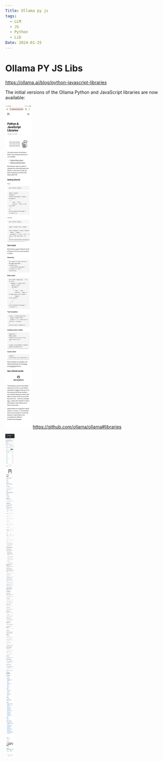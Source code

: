 ```yaml
---
Title: Ollama py js
tags:
  - LLM
  - JS
  - Python
  - Lib
Date: 2024-01-25
---
```


# Ollama PY JS Libs
https://ollama.ai/blog/python-javascript-libraries

The initial versions of the Ollama Python and JavaScript libraries are now available:

![](../_asset/Screenshot_20240125_091551_Kiwi%20Browser.jpg)
https://github.com/ollama/ollama#libraries

![](../_asset/Screenshot_20240125_092605_Kiwi%20Browser.jpg)